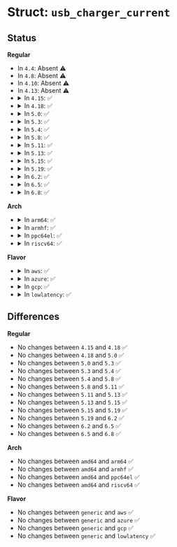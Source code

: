 # Struct: <code>usb_charger_current</code>

## Status
<b>Regular</b>
<ul>
<li>
In <code>4.4</code>: Absent ⚠️
</li>
<li>
In <code>4.8</code>: Absent ⚠️
</li>
<li>
In <code>4.10</code>: Absent ⚠️
</li>
<li>
In <code>4.13</code>: Absent ⚠️
</li>
<li>
<details>
<summary>In <code>4.15</code>: ✅</summary>

```c
struct usb_charger_current {
    unsigned int sdp_min;
    unsigned int sdp_max;
    unsigned int dcp_min;
    unsigned int dcp_max;
    unsigned int cdp_min;
    unsigned int cdp_max;
    unsigned int aca_min;
    unsigned int aca_max;
};
```
</details>
</li>
<li>
<details>
<summary>In <code>4.18</code>: ✅</summary>

```c
struct usb_charger_current {
    unsigned int sdp_min;
    unsigned int sdp_max;
    unsigned int dcp_min;
    unsigned int dcp_max;
    unsigned int cdp_min;
    unsigned int cdp_max;
    unsigned int aca_min;
    unsigned int aca_max;
};
```
</details>
</li>
<li>
<details>
<summary>In <code>5.0</code>: ✅</summary>

```c
struct usb_charger_current {
    unsigned int sdp_min;
    unsigned int sdp_max;
    unsigned int dcp_min;
    unsigned int dcp_max;
    unsigned int cdp_min;
    unsigned int cdp_max;
    unsigned int aca_min;
    unsigned int aca_max;
};
```
</details>
</li>
<li>
<details>
<summary>In <code>5.3</code>: ✅</summary>

```c
struct usb_charger_current {
    unsigned int sdp_min;
    unsigned int sdp_max;
    unsigned int dcp_min;
    unsigned int dcp_max;
    unsigned int cdp_min;
    unsigned int cdp_max;
    unsigned int aca_min;
    unsigned int aca_max;
};
```
</details>
</li>
<li>
<details>
<summary>In <code>5.4</code>: ✅</summary>

```c
struct usb_charger_current {
    unsigned int sdp_min;
    unsigned int sdp_max;
    unsigned int dcp_min;
    unsigned int dcp_max;
    unsigned int cdp_min;
    unsigned int cdp_max;
    unsigned int aca_min;
    unsigned int aca_max;
};
```
</details>
</li>
<li>
<details>
<summary>In <code>5.8</code>: ✅</summary>

```c
struct usb_charger_current {
    unsigned int sdp_min;
    unsigned int sdp_max;
    unsigned int dcp_min;
    unsigned int dcp_max;
    unsigned int cdp_min;
    unsigned int cdp_max;
    unsigned int aca_min;
    unsigned int aca_max;
};
```
</details>
</li>
<li>
<details>
<summary>In <code>5.11</code>: ✅</summary>

```c
struct usb_charger_current {
    unsigned int sdp_min;
    unsigned int sdp_max;
    unsigned int dcp_min;
    unsigned int dcp_max;
    unsigned int cdp_min;
    unsigned int cdp_max;
    unsigned int aca_min;
    unsigned int aca_max;
};
```
</details>
</li>
<li>
<details>
<summary>In <code>5.13</code>: ✅</summary>

```c
struct usb_charger_current {
    unsigned int sdp_min;
    unsigned int sdp_max;
    unsigned int dcp_min;
    unsigned int dcp_max;
    unsigned int cdp_min;
    unsigned int cdp_max;
    unsigned int aca_min;
    unsigned int aca_max;
};
```
</details>
</li>
<li>
<details>
<summary>In <code>5.15</code>: ✅</summary>

```c
struct usb_charger_current {
    unsigned int sdp_min;
    unsigned int sdp_max;
    unsigned int dcp_min;
    unsigned int dcp_max;
    unsigned int cdp_min;
    unsigned int cdp_max;
    unsigned int aca_min;
    unsigned int aca_max;
};
```
</details>
</li>
<li>
<details>
<summary>In <code>5.19</code>: ✅</summary>

```c
struct usb_charger_current {
    unsigned int sdp_min;
    unsigned int sdp_max;
    unsigned int dcp_min;
    unsigned int dcp_max;
    unsigned int cdp_min;
    unsigned int cdp_max;
    unsigned int aca_min;
    unsigned int aca_max;
};
```
</details>
</li>
<li>
<details>
<summary>In <code>6.2</code>: ✅</summary>

```c
struct usb_charger_current {
    unsigned int sdp_min;
    unsigned int sdp_max;
    unsigned int dcp_min;
    unsigned int dcp_max;
    unsigned int cdp_min;
    unsigned int cdp_max;
    unsigned int aca_min;
    unsigned int aca_max;
};
```
</details>
</li>
<li>
<details>
<summary>In <code>6.5</code>: ✅</summary>

```c
struct usb_charger_current {
    unsigned int sdp_min;
    unsigned int sdp_max;
    unsigned int dcp_min;
    unsigned int dcp_max;
    unsigned int cdp_min;
    unsigned int cdp_max;
    unsigned int aca_min;
    unsigned int aca_max;
};
```
</details>
</li>
<li>
<details>
<summary>In <code>6.8</code>: ✅</summary>

```c
struct usb_charger_current {
    unsigned int sdp_min;
    unsigned int sdp_max;
    unsigned int dcp_min;
    unsigned int dcp_max;
    unsigned int cdp_min;
    unsigned int cdp_max;
    unsigned int aca_min;
    unsigned int aca_max;
};
```
</details>
</li>
</ul>
<b>Arch</b>
<ul>
<li>
<details>
<summary>In <code>arm64</code>: ✅</summary>

```c
struct usb_charger_current {
    unsigned int sdp_min;
    unsigned int sdp_max;
    unsigned int dcp_min;
    unsigned int dcp_max;
    unsigned int cdp_min;
    unsigned int cdp_max;
    unsigned int aca_min;
    unsigned int aca_max;
};
```
</details>
</li>
<li>
<details>
<summary>In <code>armhf</code>: ✅</summary>

```c
struct usb_charger_current {
    unsigned int sdp_min;
    unsigned int sdp_max;
    unsigned int dcp_min;
    unsigned int dcp_max;
    unsigned int cdp_min;
    unsigned int cdp_max;
    unsigned int aca_min;
    unsigned int aca_max;
};
```
</details>
</li>
<li>
<details>
<summary>In <code>ppc64el</code>: ✅</summary>

```c
struct usb_charger_current {
    unsigned int sdp_min;
    unsigned int sdp_max;
    unsigned int dcp_min;
    unsigned int dcp_max;
    unsigned int cdp_min;
    unsigned int cdp_max;
    unsigned int aca_min;
    unsigned int aca_max;
};
```
</details>
</li>
<li>
<details>
<summary>In <code>riscv64</code>: ✅</summary>

```c
struct usb_charger_current {
    unsigned int sdp_min;
    unsigned int sdp_max;
    unsigned int dcp_min;
    unsigned int dcp_max;
    unsigned int cdp_min;
    unsigned int cdp_max;
    unsigned int aca_min;
    unsigned int aca_max;
};
```
</details>
</li>
</ul>
<b>Flavor</b>
<ul>
<li>
<details>
<summary>In <code>aws</code>: ✅</summary>

```c
struct usb_charger_current {
    unsigned int sdp_min;
    unsigned int sdp_max;
    unsigned int dcp_min;
    unsigned int dcp_max;
    unsigned int cdp_min;
    unsigned int cdp_max;
    unsigned int aca_min;
    unsigned int aca_max;
};
```
</details>
</li>
<li>
<details>
<summary>In <code>azure</code>: ✅</summary>

```c
struct usb_charger_current {
    unsigned int sdp_min;
    unsigned int sdp_max;
    unsigned int dcp_min;
    unsigned int dcp_max;
    unsigned int cdp_min;
    unsigned int cdp_max;
    unsigned int aca_min;
    unsigned int aca_max;
};
```
</details>
</li>
<li>
<details>
<summary>In <code>gcp</code>: ✅</summary>

```c
struct usb_charger_current {
    unsigned int sdp_min;
    unsigned int sdp_max;
    unsigned int dcp_min;
    unsigned int dcp_max;
    unsigned int cdp_min;
    unsigned int cdp_max;
    unsigned int aca_min;
    unsigned int aca_max;
};
```
</details>
</li>
<li>
<details>
<summary>In <code>lowlatency</code>: ✅</summary>

```c
struct usb_charger_current {
    unsigned int sdp_min;
    unsigned int sdp_max;
    unsigned int dcp_min;
    unsigned int dcp_max;
    unsigned int cdp_min;
    unsigned int cdp_max;
    unsigned int aca_min;
    unsigned int aca_max;
};
```
</details>
</li>
</ul>

## Differences
<b>Regular</b>
<ul>
<li>
No changes between <code>4.15</code> and <code>4.18</code> ✅
</li>
<li>
No changes between <code>4.18</code> and <code>5.0</code> ✅
</li>
<li>
No changes between <code>5.0</code> and <code>5.3</code> ✅
</li>
<li>
No changes between <code>5.3</code> and <code>5.4</code> ✅
</li>
<li>
No changes between <code>5.4</code> and <code>5.8</code> ✅
</li>
<li>
No changes between <code>5.8</code> and <code>5.11</code> ✅
</li>
<li>
No changes between <code>5.11</code> and <code>5.13</code> ✅
</li>
<li>
No changes between <code>5.13</code> and <code>5.15</code> ✅
</li>
<li>
No changes between <code>5.15</code> and <code>5.19</code> ✅
</li>
<li>
No changes between <code>5.19</code> and <code>6.2</code> ✅
</li>
<li>
No changes between <code>6.2</code> and <code>6.5</code> ✅
</li>
<li>
No changes between <code>6.5</code> and <code>6.8</code> ✅
</li>
</ul>
<b>Arch</b>
<ul>
<li>
No changes between <code>amd64</code> and <code>arm64</code> ✅
</li>
<li>
No changes between <code>amd64</code> and <code>armhf</code> ✅
</li>
<li>
No changes between <code>amd64</code> and <code>ppc64el</code> ✅
</li>
<li>
No changes between <code>amd64</code> and <code>riscv64</code> ✅
</li>
</ul>
<b>Flavor</b>
<ul>
<li>
No changes between <code>generic</code> and <code>aws</code> ✅
</li>
<li>
No changes between <code>generic</code> and <code>azure</code> ✅
</li>
<li>
No changes between <code>generic</code> and <code>gcp</code> ✅
</li>
<li>
No changes between <code>generic</code> and <code>lowlatency</code> ✅
</li>
</ul>
